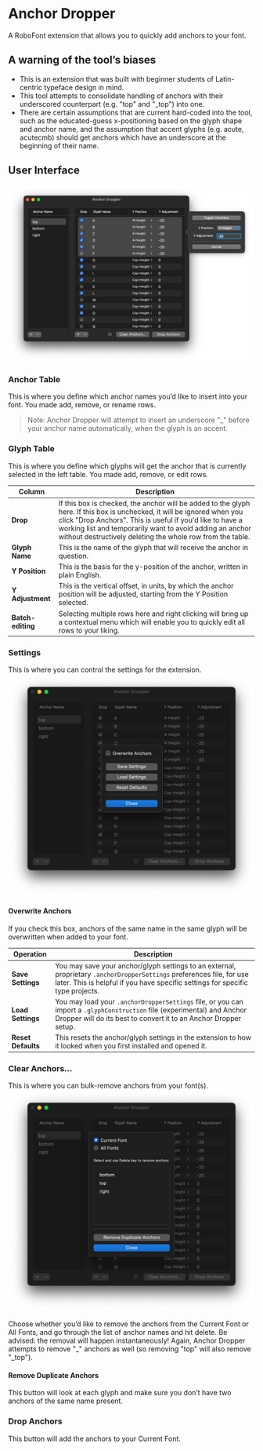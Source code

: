 # Anchor Dropper

A RoboFont extension that allows you to quickly add anchors to your font.

## A warning of the tool’s biases
- This is an extension that was built with beginner students of Latin-centric typeface design in mind.
- This tool attempts to consolidate handling of anchors with their underscored counterpart (e.g. "top" and "_top") into one.
- There are certain assumptions that are current hard-coded into the tool, such as the educated-guess x-positioning based on the glyph shape and anchor name, and the assumption that accent glyphs (e.g. acute, acutecmb) should get anchors which have an underscore at the beginning of their name.

## User Interface

![](source/resources/ui-main.png)

### Anchor Table
This is where you define which anchor names you’d like to insert into your font. You made add, remove, or rename rows.
> Note: Anchor Dropper will attempt to insert an underscore "_" before your anchor name automatically, when the glyph is an accent.

###  Glyph Table
This is where you define which glyphs will get the anchor that is currently selected in the left table. You made add, remove, or edit rows.

| Column | Description |
| --- | --- |
| **Drop** | If this box is checked, the anchor will be added to the glyph here. If this box is unchecked, it will be ignored when you click "Drop Anchors". This is useful if you'd like to have a working list and temporarily want to avoid adding an anchor without destructively deleting the whole row from the table. |
| **Glyph Name** | This is the name of the glyph that will receive the anchor in question. |
| **Y Position** | This is the basis for the y-position of the anchor, written in plain English. |
| **Y Adjustment** | This is the vertical offset, in units, by which the anchor position will be adjusted, starting from the Y Position selected. |
| **Batch-editing** | Selecting multiple rows here and right clicking will bring up a contextual menu which will enable you to quickly edit all rows to your liking. |

### Settings
This is where you can control the settings for the extension.
![](source/resources/ui-settings.png)
#### Overwrite Anchors
If you check this box, anchors of the same name in the same glyph will be overwritten when added to your font.

| Operation | Description |
| --- | --- |
| **Save Settings** | You may save your anchor/glyph settings to an external, proprietary `.anchorDropperSettings` preferences file, for use later. This is helpful if you have specific settings for specific type projects. |
| **Load Settings** | You may load your `.anchorDropperSettings` file, or you can import a `.glyphConstruction` file (experimental) and Anchor Dropper will do its best to convert it to an Anchor Dropper setup. |
| **Reset Defaults** | This resets the anchor/glyph settings in the extension to how it looked when you first installed and opened it. |

### Clear Anchors...
This is where you can bulk-remove anchors from your font(s). ![](source/resources/ui-clear_anchors.png)

Choose whether you’d like to remove the anchors from the Current Font or All Fonts, and go through the list of anchor names and hit delete. Be advised: the removal will happen instantaneously! Again, Anchor Dropper attempts to remove "\_" anchors as well (so removing "top" will also remove "\_top").

#### Remove Duplicate Anchors
This button will look at each glyph and make sure you don’t have two anchors of the same name present.

### Drop Anchors
This button will add the anchors to your Current Font.



